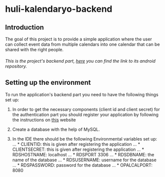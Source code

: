 # huli-kalendaryo-backend

## Introduction
The goal of this project is to provide a simple application where the user can collect event data from multiple calendars into one calendar that can be shared with the right people. 

###### This is the project's backend part, [here](https://github.com/greenfox-academy/huli-kalendaryo-android) you can find the link to its android repository.

## Setting up the environment
To run the application's backend part you need to have the following things set up:
1. In order to get the necessary components (client id and client secret) for the authentication part you should register your application by following the instructions on [this](https://developers.google.com/google-apps/calendar/quickstart/java) website

2. Create a database with the help of MySQL.

3. In the IDE there should be the following Environmental variables set up:
... * CLIENTID: this is given after registering the application
... * CLIENTSECRET: this is given after registering the application
... * RDSHOSTNAME: localhost
... * RDSPORT 3306
... * RDSDBNAME: the name of the database 
... * RDSUSERNAME: username for the database
... * RDSPASSWORD: password for the database
... * OPALCALPORT: 8080





